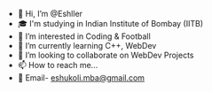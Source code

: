 - 👋 Hi, I’m @Eshller
- 🎓 I'm studying in Indian Institute of Bombay (IITB)
- 👀 I’m interested in Coding & Football
- 🌱 I’m currently learning C++, WebDev
- 💞️ I’m looking to collaborate on WebDev Projects
- 📫 How to reach me...
- 📧 Email- eshukoli.mba@gmail.com
